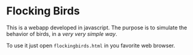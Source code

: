Flocking Birds
==============
This is a webapp developed in javascript. The purpose is to simulate the behavior of birds, in a *very very simple way*.

To use it just open `flockingbirds.html` in you favorite web browser.
